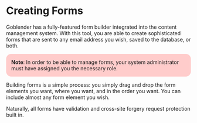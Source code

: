 # Creating Forms

Goblender has a fully-featured form builder integrated into the content management system. With this tool, you are able to create sophisticated forms
that are sent to any email address you wish, saved to the database, or both.

<div style="background: #ffcccb; padding: 1em; border-radius: 1em; text-align: left; font-weight: normal;">
	<b>Note</b>: In order to be able to manage forms, your system administrator must have assigned you
	the necessary role.
</div>


Building forms is a simple process: you simply drag and drop the form elements you want, where you want, and in the order you want. You can include
almost any form element you wish.

Naturally, all forms have validation and cross-site forgery request protection built in.

